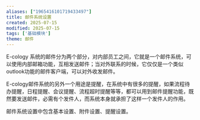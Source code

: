 ```yaml
---
aliases: ["1965416101719433497"]
title: 邮件系统设置
created: 2025-07-15
modified: 2025-07-15
tags: ['基础模块']
theme: 邮件
---
```


E-cology 系统的邮件分为两个部分，对内部员工之间，它就是一个邮件系统，可以使用内部邮箱功能，互相发送邮件；当对外联系的时候，它仅仅是一个类似outlook功能的邮件客户端，可以对外收发邮件。

E-cology邮件系统的另外一个用途是提醒，在系统中有很多的提醒，如果流程待办提醒，日程提醒、会议提醒、流程超时提醒等等，都可以用到邮件提醒功能，既然要发送邮件，必需有个发件人，而系统本身就承担了这样一个发件人的作用。

邮件系统设置中包含基本设置、附件设置、提醒设置。